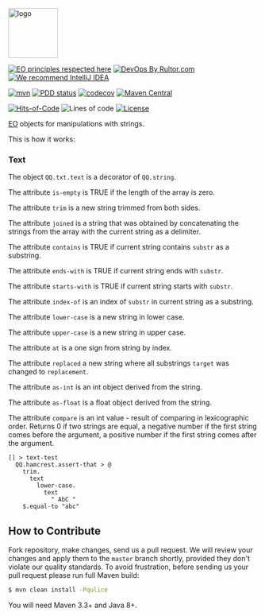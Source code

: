 <img alt="logo" src="https://www.objectionary.com/cactus.svg" height="100px" />

[![EO principles respected here](https://www.elegantobjects.org/badge.svg)](https://www.elegantobjects.org)
[![DevOps By Rultor.com](http://www.rultor.com/b/objectionary/eo-strings)](http://www.rultor.com/p/objectionary/eo-strings)
[![We recommend IntelliJ IDEA](https://www.elegantobjects.org/intellij-idea.svg)](https://www.jetbrains.com/idea/)

[![mvn](https://github.com/objectionary/eo-strings/actions/workflows/mvn.yml/badge.svg?branch=master)](https://github.com/objectionary/eo-strings/actions/workflows/mvn.yml)
[![PDD status](http://www.0pdd.com/svg?name=objectionary/eo-strings)](http://www.0pdd.com/p?name=objectionary/eo-strings)
[![codecov](https://codecov.io/gh/cqfn/eo/branch/master/graph/badge.svg)](https://codecov.io/gh/cqfn/eo)
[![Maven Central](https://img.shields.io/maven-central/v/org.eolang/eo-strings.svg)](https://maven-badges.herokuapp.com/maven-central/org.eolang/eo-strings)

[![Hits-of-Code](https://hitsofcode.com/github/objectionary/eo-strings)](https://hitsofcode.com/view/github/objectionary/eo-strings)
![Lines of code](https://img.shields.io/tokei/lines/github/objectionary/eo-strings)
[![License](https://img.shields.io/badge/license-MIT-green.svg)](https://github.com/objectionary/eo-strings/blob/master/LICENSE.txt)

[EO](https://www.eolang.org) objects for manipulations with strings.

This is how it works:

### Text
The object `QQ.txt.text` is a decorator of `QQ.string`.

The attribute `is-empty` is TRUE if the length of the
array is zero.

The attribute `trim` is a new string trimmed from both sides.

The attribute `joined` is a string that was obtained by concatenating
the strings from the array with the current string as a delimiter.

The attribute `contains` is TRUE if current string contains
`substr` as a substring.

The attribute `ends-with` is TRUE if current string 
ends with `substr`.

The attribute `starts-with` is TRUE if current string
starts with `substr`.

The attribute `index-of` is an index of `substr` in
current string as a substring.

The attribute `lower-case` is a new string in lower case.

The attribute `upper-case` is a new string in upper case.

The attribute `at` is a one sign from string by index.

The attribute `replaced` a new string where all substrings
`target` was changed to `replacement`.

The attribute `as-int` is an int object derived from the string.

The attribute `as-float` is a float object derived from the string.

The attribute `compare` is an int value -
result of comparing in lexicographic order.
Returns 0 if two strings are equal,
a negative number if the first string comes before the argument,
a positive number if the first string comes after the argument.


```
[] > text-test
  QQ.hamcrest.assert-that > @
    trim.
      text
        lower-case.
          text
            " AbC "
    $.equal-to "abc"
```

## How to Contribute

Fork repository, make changes, send us a pull request.
We will review your changes and apply them to the `master` branch shortly,
provided they don't violate our quality standards. To avoid frustration,
before sending us your pull request please run full Maven build:

```bash
$ mvn clean install -Pqulice
```

You will need Maven 3.3+ and Java 8+.


